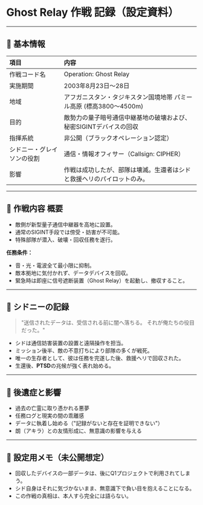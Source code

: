 # Ghost Relay 作戦 記録（設定資料）

---

## 📘 基本情報

| 項目 | 内容 |
|:--|:--|
| 作戦コード名 | Operation: Ghost Relay |
| 実施期間 | 2003年8月23日～28日 |
| 地域 | アフガニスタン・タジキスタン国境地帯 パミール高原 (標高3800〜4500m) |
| 目的 | 敵勢力の量子暗号通信中継基地の破壊および、秘密SIGINTデバイスの回収 |
| 指揮系統 | 非公開（ブラックオペレーション認定） |
| シドニー・グレイソンの役割 | 通信・情報オフィサー（Callsign: CIPHER） |
| 影響 | 作戦は成功したが、部隊は壊滅。生還者はシドと救援ヘリのパイロットのみ。 |

---

## 🎯 作戦内容 概要

- 敵側が新型量子通信中継器を高地に設置。
- 通常のSIGINT手段では傍受・妨害が不可能。
- 特殊部隊が潜入、破壊・回収任務を遂行。

**任務条件：**
- 音・光・電波全て最小限に抑制。
- 敵本拠地に気付かれず、データデバイスを回収。
- 緊急時は即座に信号遮断装置（Ghost Relay）を起動し、撤収すること。

---

## 🧠 シドニーの記録

> "送信されたデータは、受信される前に闇へ落ちる。 それが俺たちの役目だった。"

- シドは通信妨害装置の設置と遠隔操作を担当。
- ミッション後半、敵の不意打ちにより部隊の多くが戦死。
- 唯一の生存者として、彼は任務を完遂した後、救援ヘリで回収された。
- 生還後、**PTSD**の兆候が強く表れ始める。

---

## 🚨 後遺症と影響

- 過去の亡霊に取り憑かれる悪夢
- 任務ログと現実の間の乖離感
- データに執着し始める（"記録がないと存在を証明できない"）
- 朗（アキラ）との友情形成に、無意識の影響を与える

---

## 📎 設定用メモ（未公開想定）

- 回収したデバイスの一部データは、後にQ1プロジェクトで利用されてしまう。
- シド自身はそれに気づかないまま、無意識下で負い目を抱えることになる。
- この作戦の真相は、本人すら完全には語らない。

